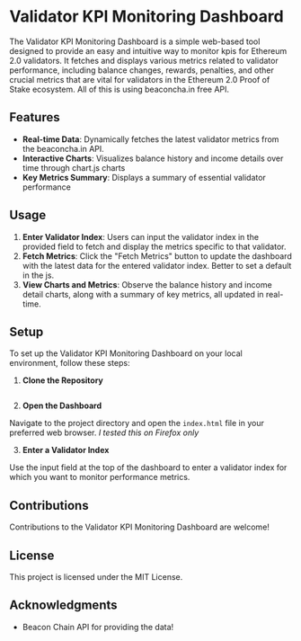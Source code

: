 # Validator KPI Monitoring Dashboard

The Validator KPI Monitoring Dashboard is a simple web-based tool designed to provide an easy and intuitive way to monitor kpis for Ethereum 2.0 validators. It fetches and displays various metrics related to validator performance, including balance changes, rewards, penalties, and other crucial metrics that are vital for validators in the Ethereum 2.0 Proof of Stake ecosystem. All of this is using beaconcha.in free API.

## Features

- **Real-time Data**: Dynamically fetches the latest validator metrics from the beaconcha.in API.
- **Interactive Charts**: Visualizes balance history and income details over time through chart.js charts
- **Key Metrics Summary**: Displays a summary of essential validator performance 

## Usage

1. **Enter Validator Index**: Users can input the validator index in the provided field to fetch and display the metrics specific to that validator.
2. **Fetch Metrics**: Click the "Fetch Metrics" button to update the dashboard with the latest data for the entered validator index. Better to set a default in the js.
3. **View Charts and Metrics**: Observe the balance history and income detail charts, along with a summary of key metrics, all updated in real-time.

## Setup

To set up the Validator KPI Monitoring Dashboard on your local environment, follow these steps:

1. **Clone the Repository**
```git clone https://github.com/mickymultani/validator-performance-dashboard.git
```

2. **Open the Dashboard**

Navigate to the project directory and open the `index.html` file in your preferred web browser. *I tested this on Firefox only*

3. **Enter a Validator Index**

Use the input field at the top of the dashboard to enter a validator index for which you want to monitor performance metrics.

## Contributions

Contributions to the Validator KPI Monitoring Dashboard are welcome!

## License

This project is licensed under the MIT License.

## Acknowledgments

- Beacon Chain API for providing the data!


